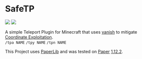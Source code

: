 # SafeTP
<a href="https://github.com/blockparole/SafeTP/releases/latest" alt="Download"><img src="https://img.shields.io/github/downloads/blockparole/SafeTP/latest/total.svg?label=download%20latest&style=popout-square" /></a>
<a href="https://github.com/blockparole/SafeTP" alt="Download"><img src="https://img.shields.io/github/languages/code-size/blockparole/SafeTP.svg?label=repo%20size&style=popout-square" /></a>

A simple Teleport Plugin for Minecraft that uses [vanish](https://hub.spigotmc.org/javadocs/spigot/org/bukkit/entity/Player.html#hidePlayer-org.bukkit.plugin.Plugin-org.bukkit.entity.Player-) to mitigate [Coordinate Exploitation](https://2b2t.miraheze.org/wiki/Coordinate_Exploits#Debug_Exploit/).  
`/tpa NAME` `/tpy NAME` `/tpn NAME`

This Project uses [PaperLib](https://github.com/PaperMC/PaperLib) and was tested on [Paper](https://papermc.io/) [1.12.2](https://papermc.io/downloads#Paper-1.12/).
